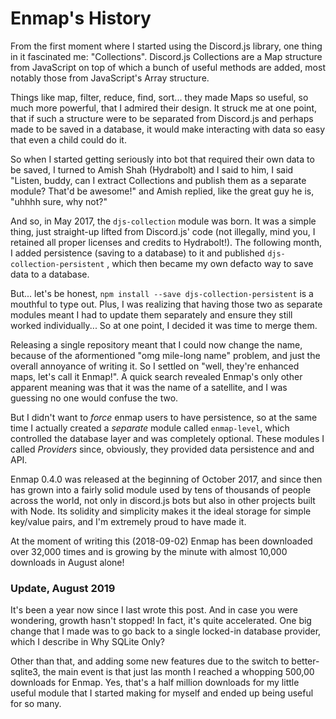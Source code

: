 # Enmap's History

From the first moment where I started using the Discord.js library, one thing in it fascinated me: "Collections". Discord.js Collections are a Map structure from JavaScript on top of which a bunch of useful methods are added, most notably those from JavaScript's Array structure. 

Things like map, filter, reduce, find, sort... they made Maps so useful, so much more powerful, that I admired their design. It struck me at one point, that if such a structure were to be separated from Discord.js and perhaps made to be saved in a database, it would make interacting with data so easy that even a child could do it. 

So when I started getting seriously into bot that required their own data to be saved, I turned to Amish Shah \(Hydrabolt\) and I said to him, I said "Listen, buddy, can I extract Collections and publish them as a separate module? That'd be awesome!" and Amish replied, like the great guy he is, "uhhhh sure, why not?"

And so, in May 2017, the `djs-collection` module was born. It was a simple thing, just straight-up lifted from Discord.js' code \(not illegally, mind you, I retained all proper licenses and credits to Hydrabolt!\). The following month, I added persistence \(saving to a database\) to it and published `djs-collection-persistent` ,  which then became my own defacto way to save data to a database. 

But... let's be honest, `npm install --save djs-collection-persistent` is a mouthful to type out. Plus, I was realizing that having those two as separate modules meant I had to update them separately and ensure they still worked individually... So at one point, I decided it was time to merge them. 

Releasing a single repository meant that I could now change the name, because of the aformentioned "omg mile-long name" problem, and just the overall annoyance of writing it. So I settled on "well, they're enhanced maps, let's call it Enmap!". A quick search revealed Enmap's only other apparent meaning was that it was the name of a satellite, and I was guessing no one would confuse the two. 

But I didn't want to _force_ enmap users to have persistence, so at the same time I actually created a _separate_ module called `enmap-level`, which controlled the database layer and was completely optional. These modules I called _Providers_ since, obviously, they provided data persistence and and API. 

Enmap 0.4.0 was released at the beginning of October 2017, and since then has grown into a fairly solid module used by tens of thousands of people across the world, not only in discord.js bots but also in other projects built with Node. Its solidity and simplicity makes it the ideal storage for simple key/value pairs, and I'm extremely proud to have made it. 

At the moment of writing this \(2018-09-02\) Enmap has been downloaded over 32,000 times and is growing by the minute with almost 10,000 downloads in August alone!

### Update, August 2019

It's been a year now since I last wrote this post. And in case you were wondering, growth hasn't stopped! In fact, it's quite accelerated. One big change that I made was to go back to a single locked-in database provider, which I describe in Why SQLite Only?

Other than that, and adding some new features due to the switch to better-sqlite3, the main event is that just las month I reached a whopping 500,00 downloads for Enmap. Yes, that's a half million downloads for my little useful module that I started making for myself and ended up being useful for so many. 

